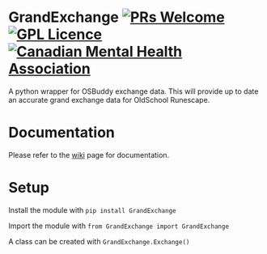 # GrandExchange  [![PRs Welcome](https://img.shields.io/badge/PRs-welcome-brightgreen.svg?style=flat-square)](http://makeapullrequest.com) [![GPL Licence](https://badges.frapsoft.com/os/gpl/gpl.svg?v=103)](https://opensource.org/licenses/GPL-3.0/) [![Canadian Mental Health Association](https://i.imgur.com/GvXBeY4.png)](https://cmha.ca/donate)
A python wrapper for OSBuddy exchange data. This will provide up to date an accurate grand exchange data for OldSchool Runescape.

# Documentation
Please refer to the [wiki](https://github.com/ejedev/GrandExchange/wiki) page for documentation.

# Setup
Install the module with `pip install GrandExchange`

Import the module with `from GrandExchange import GrandExchange`

A class can be created with `GrandExchange.Exchange()`
